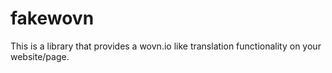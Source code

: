 # fakewovn
This is a library that provides a wovn.io like translation functionality on your website/page.
